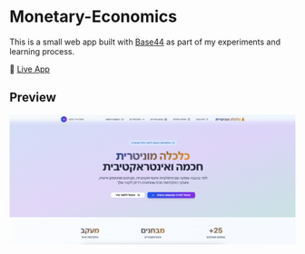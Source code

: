 # Monetary-Economics

This is a small web app built with [Base44](https://base44.com) as part of my experiments and learning process.

🔗 [Live App](https://app---7a393a81.base44.app/)

## Preview
![App Screenshot](./image.png)
